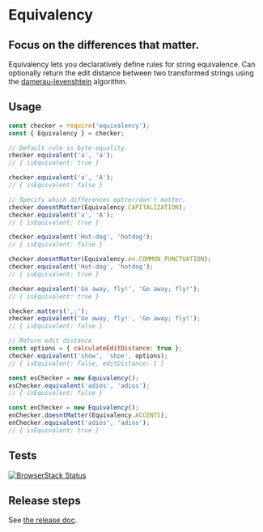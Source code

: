 # Equivalency

## Focus on the differences that matter.

Equivalency lets you declaratively define rules for string equivalence. Can optionally return the edit distance between two transformed strings using the [damerau-levenshtein](https://www.npmjs.com/package/damerau-levenshtein) algorithm.

## Usage

```js
const checker = require('equivalency');
const { Equivalency } = checker;

// Default rule is byte-equality.
checker.equivalent('a', 'a');
// { isEquivalent: true }

checker.equivalent('a', 'A');
// { isEquivalent: false }

// Specify which differences matter/don't matter.
checker.doesntMatter(Equivalency.CAPITALIZATION);
checker.equivalent('a', 'A');
// { isEquivalent: true }

checker.equivalent('Hot-dog', 'hotdog');
// { isEquivalent: false }

checker.doesntMatter(Equivalency.en.COMMON_PUNCTUATION);
checker.equivalent('Hot-dog', 'hotdog');
// { isEquivalent: true }

checker.equivalent('Go away, fly!', 'Go away; fly!');
// { isEquivalent: true }

checker.matters(',;');
checker.equivalent('Go away, fly!', 'Go away; fly!');
// { isEquivalent: false }

// Return edit distance
const options = { calculateEditDistance: true };
checker.equivalent('show', 'shoe', options);
// { isEquivalent: false, editDistance: 1 }

const esChecker = new Equivalency();
esChecker.equivalent('adiós', 'adios');
// { isEquivalent: false }

const enChecker = new Equivalency();
enChecker.doesntMatter(Equivalency.ACCENTS);
enChecker.equivalent('adiós', 'adios');
// { isEquivalent: true }
```

## Tests

[![BrowserStack Status](https://www.browserstack.com/automate/badge.svg?badge_key=b1pkZFN2ejJFVzFDZHhNeHUydk9HSlRxUUk1M1ZGRzZidDZKUU9NTksxdz0tLUI2MFRlazFhUW8rQU82MmxTMDdvNUE9PQ==--c1cd245939097acf9f1b9399a2db0661b6738e7d)](https://www.browserstack.com/automate/public-build/b1pkZFN2ejJFVzFDZHhNeHUydk9HSlRxUUk1M1ZGRzZidDZKUU9NTksxdz0tLUI2MFRlazFhUW8rQU82MmxTMDdvNUE9PQ==--c1cd245939097acf9f1b9399a2db0661b6738e7d)

## Release steps

See [the release doc](./docs/release.md).
